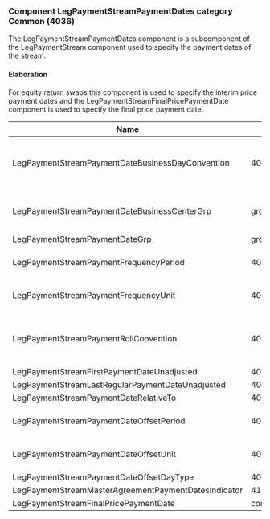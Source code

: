 ### Component LegPaymentStreamPaymentDates category Common (4036)

The LegPaymentStreamPaymentDates component is a subcomponent of the LegPaymentStream component used to specify the payment dates of the stream.

#### Elaboration

For equity return swaps this component is used to specify the interim price payment dates and the LegPaymentStreamFinalPricePaymentDate component is used to specify the final price payment date.

| Name                                                 | Tag       | Req'd | Documentation                                                                                                                               |
|------------------------------------------------------|-----------|----------|-------------------------------------------------------------------------------------------------------------------------------|
| LegPaymentStreamPaymentDateBusinessDayConvention     | 40292     |       | When specified, this overrides the business day convention defined in the LegDateAdjustment component in InstrumentLeg. The specified value would be specific to this instance of the leg payment stream. |
| LegPaymentStreamPaymentDateBusinessCenterGrp         | group     |       | When specified, this overrides the business centers defined in the LegDateAdjustment component in InstrumentLeg. The specified values would be specific to this instance of the leg payment stream.       |
| LegPaymentStreamPaymentDateGrp                       | group     |       |                                                                                                                                |
| LegPaymentStreamPaymentFrequencyPeriod               | 40294     |       | Conditionally required when LegPaymentStreamPaymentFrequencyUnit(40295) is specified.                                                                                                                     |
| LegPaymentStreamPaymentFrequencyUnit                 | 40295     |       | Conditionally required when LegPaymentStreamFrequencyPeriod(40294) is specified.                                                                                                                          |
| LegPaymentStreamPaymentRollConvention                | 40296     |       | When specified, this overrides the date roll convention defined in the LegDateAdjustment component in InstrumentLeg. The specified values would be specific to this instance of the stream payment dates. |
| LegPaymentStreamFirstPaymentDateUnadjusted           | 40297     |       |                                                                                                                                |
| LegPaymentStreamLastRegularPaymentDateUnadjusted     | 40298     |       |                                                                                                                                |
| LegPaymentStreamPaymentDateRelativeTo                | 40299     |       |                                                                                                                                |
| LegPaymentStreamPaymentDateOffsetPeriod              | 40300     |       | Conditionally required when LegPaymentStreamPaymentDateOffsetUnit(40301) is specified.                                                                                                                    |
| LegPaymentStreamPaymentDateOffsetUnit                | 40301     |       | Conditionally required when LegPaymentStreamPaymentDateOffsetPeriod(40300) is specified.                                                                                                                  |
| LegPaymentStreamPaymentDateOffsetDayType             | 40302     |       |                                                                                                                                |
| LegPaymentStreamMasterAgreementPaymentDatesIndicator | 41592     |       |                                                                                                                                |
| LegPaymentStreamFinalPricePaymentDate                | component |       |                                                                                                                                |

